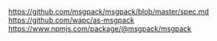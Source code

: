 https://github.com/msgpack/msgpack/blob/master/spec.md
https://github.com/wapc/as-msgpack
https://www.npmjs.com/package/@msgpack/msgpack